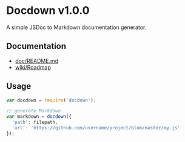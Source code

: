 # Docdown v1.0.0

A simple JSDoc to Markdown documentation generator.

## Documentation

* [doc/README.md](https://github.com/jdalton/docdown/blob/master/doc/README.md#readme)
* [wiki/Roadmap](https://github.com/jdalton/docdown/wiki/Roadmap)

## Usage

```js
var docdown = require('docdown');

// generate Markdown
var markdown = docdown({
  'path': filepath,
  'url': 'https://github.com/username/project/blob/master/my.js'
});
```
